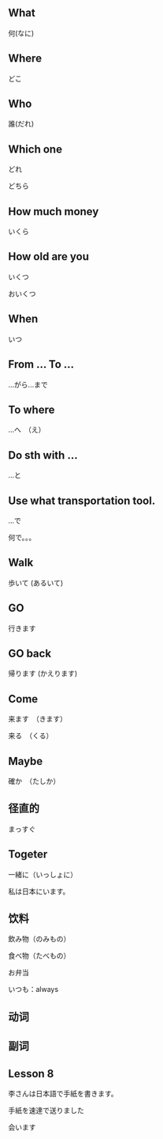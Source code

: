 ## What

何(なに)

## Where

どこ

## Who

誰(だれ)

## Which one

どれ

どちら

## How much money

いくら

## How old are you

いくつ

おいくつ

## When

いつ

## From ... To ...

...がら...まで

## To where

...へ　（え）

## Do sth with ...

...と

## Use what transportation tool.

...で

何で。。。

## Walk

歩いて (あるいて)

## GO

行きます

## GO back

帰ります (かえります)

## Come

来ます　（きます）

来る　（くる）

## Maybe

確か　（たしか）

## 径直的

まっすぐ

## Togeter

一緒に（いっしょに）

私は日本にいます。

## 饮料

飲み物（のみもの）

食べ物（たべもの）

お弁当

いつも：always

## 动词

## 副词

## Lesson 8

李さんは日本語で手紙を書きます。

手紙を速達で送りました

会います
